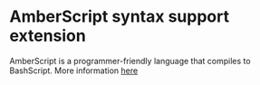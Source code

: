# AmberScript syntax support extension 
AmberScript is a programmer-friendly language that compiles to BashScript.
More information [here](https://github.com/Ph0enixKM/AmberScript)